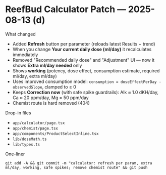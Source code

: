 # ReefBud Calculator Patch — 2025-08-13 (d)

What changed
- Added **Refresh** button per parameter (reloads latest Results + trend)
- When you change **Your current daily dose (ml/day)** it recalculates immediately
- Removed "Recommended daily dose" and "Adjustment" UI — now it shows **Extra ml/day needed** only
- Shows **working** (potency, dose effect, consumption estimate, required ml/day, extra ml/day)
- Uses improved consumption model: `consumption = doseEffectPerDay - observedSlope`, clamped to ≥ 0
- Keeps **Correction now** (with safe spike guardrails): Alk ≈ 1.0 dKH/day, Ca ≈ 20 ppm/day, Mg ≈ 50 ppm/day
- Chemist route is hard removed (404)

Drop-in files
- `app/calculator/page.tsx`
- `app/chemist/page.tsx`
- `app/components/ProductSelectInline.tsx`
- `lib/doseMath.ts`
- `lib/types.ts`

One-liner
```
git add -A && git commit -m "calculator: refresh per param, extra ml/day, working, safe spikes; remove chemist route" && git push
```
